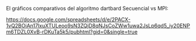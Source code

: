El gráficos comparativos del algoritmo dartbard Secuencial vs MPI:

https://docs.google.com/spreadsheets/d/e/2PACX-1vQ2BOiAn17lxuXTULeoo9sN3ZQjD8qNJsCoZWw1uwa2JsLp6qd5_iy20ENPm6TDZL0XvB-rDKuTa5k5/pubhtml?gid=0&single=true

